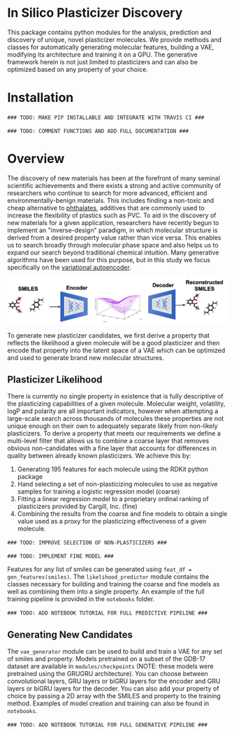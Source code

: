 # In Silico Plasticizer Discovery
This package contains python modules for the analysis, prediction and discovery of unique, novel plasticizer molecules. We provide methods and classes for automatically generating molecular features, building a VAE, modifying its architecture and training it on a GPU. The generative framework herein is not just limited to plasticizers and can also be optimized based on any property of your choice.

# Installation
`### TODO: MAKE PIP INSTALLABLE AND INTEGRATE WITH TRAVIS CI ###`

`### TODO: COMMENT FUNCTIONS AND ADD FULL DOCUMENTATION ###`

# Overview
The discovery of new materials has been at the forefront of many seminal scientific achievements and there exists a strong and active community of researchers who continue to search for more advanced, efficient and environmentally-benign materials. This includes finding a non-toxic and cheap alternative to [phthalates](https://www.theguardian.com/lifeandstyle/2015/feb/10/phthalates-plastics-chemicals-research-analysis), additives that are commonly used to increase the flexibility of plastics such as PVC. To aid in the discovery of new materials for a given application, researchers have recently begun to implement an "inverse-design" paradigm, in which molecular structure is derived from a desired property value rather than vice versa. This enables us to search broadly through molecular phase space and also helps us to expand our search beyond traditional chemical intuition. Many generative algorithms have been used for this purpose, but in this study we focus specifically on the [variational autoencoder](https://jaan.io/what-is-variational-autoencoder-vae-tutorial/).

![VAE Diagram](/docs/readme_figs/vae_diagram.png)

To generate new plasticizer candidates, we first derive a property that reflects the likelihood a given molecule will be a good plasticizer and then encode that property into the latent space of a VAE which can be optimized and used to generate brand new molecular structures.

## Plasticizer Likelihood
There is currently no single property in existence that is fully descriptive of the plasticizing capabilities of a given molecule. Molecular weight, volatility, logP and polarity are all important indicators, however when attempting a large-scale search across thousands of molecules these properties are not unique enough on their own to adequately separate likely from non-likely plasticizers. To derive a property that meets our requirements we define a multi-level filter that allows us to combine a coarse layer that removes obvious non-candidates with a fine layer that accounts for differences in quality between already known plasticizers. We achieve this by:
1. Generating 195 features for each molecule using the RDKit python package
2. Hand selecting a set of non-plasticizing molecules to use as negative samples for training a logistic regression model (coarse)
3. Fitting a linear regression model to a proprietary ordinal ranking of plasticizers provided by Cargill, Inc. (fine)
4. Combining the results from the coarse and fine models to obtain a single value used as a proxy for the plasticizing effectiveness of a given molecule.

`### TODO: IMPROVE SELECTION OF NON-PLASTICIZERS ###`

`### TODO: IMPLEMENT FINE MODEL ###`

Features for any list of smiles can be generated using `feat_df = gen_features(smiles)`. The `likelihood_predictor` module contains the classes necessary for building and training the coarse and fine models as well as combining them into a single property. An example of the full training pipeline is provided in the `notebooks` folder.

`### TODO: ADD NOTEBOOK TUTORIAL FOR FULL PREDICTIVE PIPELINE ###`

## Generating New Candidates
The `vae_generator` module can be used to build and train a VAE for any set of smiles and property. Models pretrained on a subset of the GDB-17 dataset are available in `modules/checkpoints` (NOTE: these models were pretrained using the GRUGRU architecture). You can choose between convolutional layers, GRU layers or biGRU layers for the encoder and GRU layers or biGRU layers for the decoder. You can also add your property of choice by passing a 2D array with the SMILES and property to the training method. Examples of model creation and training can also be found in `notebooks`.

`### TODO: ADD NOTEBOOK TUTORIAL FOR FULL GENERATIVE PIPELINE ###`
